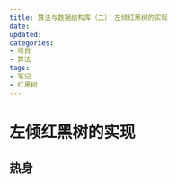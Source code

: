```yaml
---
title: 算法与数据结构库（二）：左倾红黑树的实现
date:
updated:
categories:
- 项目
- 算法
tags:
- 笔记
- 红黑树
---
```


# 左倾红黑树的实现

## 热身
